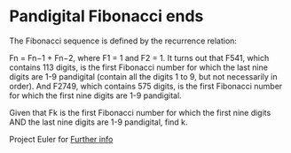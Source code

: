 # Pandigital Fibonacci ends
The Fibonacci sequence is defined by the recurrence relation:

Fn = Fn−1 + Fn−2, where F1 = 1 and F2 = 1.
It turns out that F541, which contains 113 digits, is the first Fibonacci number for which the last nine digits are 1-9 pandigital (contain all the digits 1 to 9, but not necessarily in order). And F2749, which contains 575 digits, is the first Fibonacci number for which the first nine digits are 1-9 pandigital.

Given that Fk is the first Fibonacci number for which the first nine digits AND the last nine digits are 1-9 pandigital, find k.

Project Euler for [Further info](https://projecteuler.net/problem=106)
